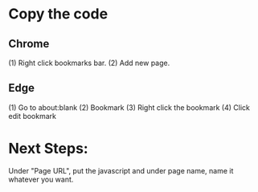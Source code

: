 # Copy the code
## Chrome
(1) Right click bookmarks bar. (2) Add new page.
## Edge
(1) Go to about:blank (2) Bookmark (3) Right click the bookmark (4) Click edit bookmark
# Next Steps:
Under "Page URL", put the javascript and under page name, name it whatever you want.
